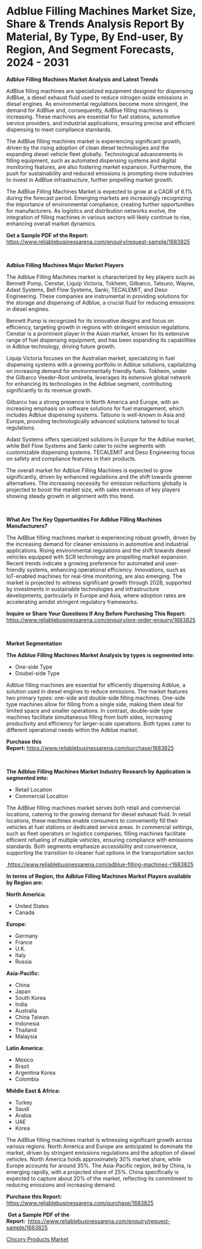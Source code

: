 <p><h1>Adblue Filling Machines Market Size, Share & Trends Analysis Report By Material, By Type, By End-user, By Region, And Segment Forecasts, 2024 - 2031</h1></p><p><strong>Adblue Filling Machines Market Analysis and Latest Trends</strong></p>
<p><p>AdBlue filling machines are specialized equipment designed for dispensing AdBlue, a diesel exhaust fluid used to reduce nitrogen oxide emissions in diesel engines. As environmental regulations become more stringent, the demand for AdBlue and, consequently, AdBlue filling machines is increasing. These machines are essential for fuel stations, automotive service providers, and industrial applications, ensuring precise and efficient dispensing to meet compliance standards.</p><p>The AdBlue filling machines market is experiencing significant growth, driven by the rising adoption of clean diesel technologies and the expanding diesel vehicle fleet globally. Technological advancements in filling equipment, such as automated dispensing systems and digital monitoring features, are also fostering market expansion. Furthermore, the push for sustainability and reduced emissions is prompting more industries to invest in AdBlue infrastructure, further propelling market growth.</p><p>The AdBlue Filling Machines Market is expected to grow at a CAGR of 6.1% during the forecast period. Emerging markets are increasingly recognizing the importance of environmental compliance, creating further opportunities for manufacturers. As logistics and distribution networks evolve, the integration of filling machines in various sectors will likely continue to rise, enhancing overall market dynamics.</p></p>
<p><strong>Get a Sample PDF of the Report:&nbsp;</strong> <a href="https://www.reliablebusinessarena.com/enquiry/request-sample/1683825?utm_campaign=1841&utm_medium=2&utm_source=Github&utm_content=ia&utm_term=30122024&utm_id=adblue-filling-machines">https://www.reliablebusinessarena.com/enquiry/request-sample/1683825</a></p>
<p>&nbsp;</p>
<p><strong>Adblue Filling Machines Major Market Players</strong></p>
<p><p>The Adblue Filling Machines market is characterized by key players such as Bennett Pump, Censtar, Liquip Victoria, Tokheim, Gilbarco, Tatsuno, Wayne, Adast Systems, Bell Flow Systems, Sanki, TECALEMIT, and Deso Engineering. These companies are instrumental in providing solutions for the storage and dispensing of Adblue, a crucial fluid for reducing emissions in diesel engines.</p><p>Bennett Pump is recognized for its innovative designs and focus on efficiency, targeting growth in regions with stringent emission regulations. Censtar is a prominent player in the Asian market, known for its extensive range of fuel dispensing equipment, and has been expanding its capabilities in Adblue technology, driving future growth.</p><p>Liquip Victoria focuses on the Australian market, specializing in fuel dispensing systems with a growing portfolio in Adblue solutions, capitalizing on increasing demand for environmentally friendly fuels. Tokheim, under the Gilbarco Veeder-Root umbrella, leverages its extensive global network for enhancing its technologies in the Adblue segment, contributing significantly to its revenue growth.</p><p>Gilbarco has a strong presence in North America and Europe, with an increasing emphasis on software solutions for fuel management, which includes Adblue dispensing systems. Tatsuno is well-known in Asia and Europe, providing technologically advanced solutions tailored to local regulations.</p><p>Adast Systems offers specialized solutions in Europe for the Adblue market, while Bell Flow Systems and Sanki cater to niche segments with customizable dispensing systems. TECALEMIT and Deso Engineering focus on safety and compliance features in their products.</p><p>The overall market for Adblue Filling Machines is expected to grow significantly, driven by enhanced regulations and the shift towards greener alternatives. The increasing necessity for emission reductions globally is projected to boost the market size, with sales revenues of key players showing steady growth in alignment with this trend.</p></p>
<p>&nbsp;</p>
<p><strong>What Are The Key Opportunities For Adblue Filling Machines Manufacturers?</strong></p>
<p><p>The AdBlue filling machines market is experiencing robust growth, driven by the increasing demand for cleaner emissions in automotive and industrial applications. Rising environmental regulations and the shift towards diesel vehicles equipped with SCR technology are propelling market expansion. Recent trends indicate a growing preference for automated and user-friendly systems, enhancing operational efficiency. Innovations, such as IoT-enabled machines for real-time monitoring, are also emerging. The market is projected to witness significant growth through 2028, supported by investments in sustainable technologies and infrastructure developments, particularly in Europe and Asia, where adoption rates are accelerating amidst stringent regulatory frameworks.</p></p>
<p><strong>Inquire or Share Your Questions If Any Before Purchasing This Report:</strong> <a href="https://www.reliablebusinessarena.com/enquiry/pre-order-enquiry/1683825?utm_campaign=1841&utm_medium=2&utm_source=Github&utm_content=ia&utm_term=30122024&utm_id=adblue-filling-machines">https://www.reliablebusinessarena.com/enquiry/pre-order-enquiry/1683825</a></p>
<p>&nbsp;</p>
<p><strong>Market Segmentation</strong></p>
<p><strong>The Adblue Filling Machines Market Analysis by types is segmented into:</strong></p>
<p><ul><li>One-side Type</li><li>Doubel-side Type</li></ul></p>
<p><p>Adblue filling machines are essential for efficiently dispensing Adblue, a solution used in diesel engines to reduce emissions. The market features two primary types: one-side and double-side filling machines. One-side type machines allow for filling from a single side, making them ideal for limited space and smaller operations. In contrast, double-side type machines facilitate simultaneous filling from both sides, increasing productivity and efficiency for larger-scale operations. Both types cater to different operational needs within the Adblue market.</p></p>
<p><strong>Purchase this Report:&nbsp;</strong><a href="https://www.reliablebusinessarena.com/purchase/1683825?utm_campaign=1841&utm_medium=2&utm_source=Github&utm_content=ia&utm_term=30122024&utm_id=adblue-filling-machines">https://www.reliablebusinessarena.com/purchase/1683825</a></p>
<p>&nbsp;</p>
<p><strong>The Adblue Filling Machines Market Industry Research by Application is segmented into:</strong></p>
<p><ul><li>Retail Location</li><li>Commercial Location</li></ul></p>
<p><p>The AdBlue filling machines market serves both retail and commercial locations, catering to the growing demand for diesel exhaust fluid. In retail locations, these machines enable consumers to conveniently fill their vehicles at fuel stations or dedicated service areas. In commercial settings, such as fleet operators or logistics companies, filling machines facilitate efficient refueling of multiple vehicles, ensuring compliance with emissions standards. Both segments emphasize accessibility and convenience, supporting the transition to cleaner fuel options in the transportation sector.</p></p>
<p><a href="https://www.reliablebusinessarena.com/adblue-filling-machines-r1683825?utm_campaign=1841&utm_medium=2&utm_source=Github&utm_content=ia&utm_term=30122024&utm_id=adblue-filling-machines">&nbsp;https://www.reliablebusinessarena.com/adblue-filling-machines-r1683825</a></p>
<p><strong>In terms of Region, the Adblue Filling Machines Market Players available by Region are:</strong></p>
<p>
    <p> <strong> North America: </strong>
        <ul>
            <li>United States</li>
            <li>Canada</li>
        </ul>
        </p> 
    <p> <strong> Europe: </strong>
        <ul>
            <li>Germany</li>
            <li>France</li>
            <li>U.K.</li>
            <li>Italy</li>
            <li>Russia</li>
        </ul>
        </p> 
    <p> <strong> Asia-Pacific: </strong>
        <ul>
            <li>China</li>
            <li>Japan</li>
            <li>South Korea</li>
            <li>India</li>
            <li>Australia</li>
            <li>China Taiwan</li>
            <li>Indonesia</li>
            <li>Thailand</li>
            <li>Malaysia</li>
        </ul>
        </p> 
    <p> <strong> Latin America: </strong>
        <ul>
            <li>Mexico</li>
            <li>Brazil</li>
            <li>Argentina Korea</li>
            <li>Colombia</li>
        </ul>
        </p> 
    <p> <strong> Middle East & Africa: </strong>
        <ul>
            <li>Turkey</li>
            <li>Saudi</li>
            <li>Arabia</li>
            <li>UAE</li>
            <li>Korea</li>
        </ul>
    </p>
    </p>
<p><p>The AdBlue filling machines market is witnessing significant growth across various regions. North America and Europe are anticipated to dominate the market, driven by stringent emissions regulations and the adoption of diesel vehicles. North America holds approximately 30% market share, while Europe accounts for around 35%. The Asia-Pacific region, led by China, is emerging rapidly, with a projected share of 25%. China specifically is expected to capture about 20% of the market, reflecting its commitment to reducing emissions and increasing demand.</p></p>
<p><strong>Purchase this Report: </strong><a href="https://www.reliablebusinessarena.com/purchase/1683825?utm_campaign=1841&utm_medium=2&utm_source=Github&utm_content=ia&utm_term=30122024&utm_id=adblue-filling-machines">https://www.reliablebusinessarena.com/purchase/1683825</a></p>
<p>&nbsp;<strong>Get a Sample PDF of the Report:&nbsp;&nbsp;</strong><a href="https://www.reliablebusinessarena.com/enquiry/request-sample/1683825?utm_campaign=1841&utm_medium=2&utm_source=Github&utm_content=ia&utm_term=30122024&utm_id=adblue-filling-machines">https://www.reliablebusinessarena.com/enquiry/request-sample/1683825</a></p>
<p><strong></strong></p>
<p><p><a href="https://github.com/julyju69/Market-Research-Report-List-5/blob/main/chicory-products-market.md?utm_campaign=1841&utm_medium=2&utm_source=Github&utm_content=ia&utm_term=30122024&utm_id=adblue-filling-machines">Chicory Products Market</a></p></p>